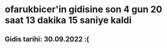 # ofarukbicer'in gidisine son 4 gun 20 saat 13 dakika 15 saniye kaldi

## Gidis tarihi: 30.09.2022 :(